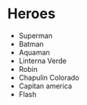 # Heroes

* Superman
* Batman
* Aquaman
* Linterna Verde
* Robin
* Chapulin Colorado
* Capitan america
* Flash
